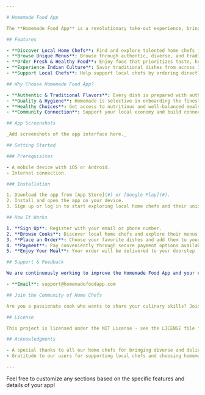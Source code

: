 ```yaml
---

# Homemade Food App

The **Homemade Food App** is a revolutionary take-out experience, bringing fresh, homemade food made by local home chefs directly to your door. Discover home-based cooks in your community, browse their unique menus, and enjoy authentic dishes that emphasize taste, health, and cleanliness. Proudly "Made in India," this food delivery app is dedicated to reviving the culture of home-cooked food by offering a variety of traditional cuisines from different regions of India.

## Features

- **Discover Local Home Chefs**: Find and explore talented home chefs in your community.
- **Browse Unique Menus**: Browse through authentic, diverse, and traditional home-cooked dishes made with care and quality ingredients.
- **Order Fresh & Healthy Food**: Enjoy food that prioritizes taste, health, hygiene, and cleanliness.
- **Experience Indian Culture**: Savor traditional dishes from across India, prepared by passionate home chefs who celebrate their regional cuisines.
- **Support Local Chefs**: Help support local chefs by ordering directly from those in your neighborhood.

## Why Choose Homemade Food App?

- **Authentic & Traditional Flavors**: Every dish is prepared with authentic recipes that represent the diversity of Indian culinary culture.
- **Quality & Hygiene**: Homemade is selective in onboarding the finest home chefs who adhere to strict standards for quality, health, and hygiene.
- **Healthy Choices**: Get access to nutritious and well-balanced meals without sacrificing taste.
- **Community Connection**: Support your local economy and build connections by ordering from neighbors in your community.

## App Screenshots

_Add screenshots of the app interface here._

## Getting Started

### Prerequisites

- A mobile device with iOS or Android.
- Internet connection.

### Installation

1. Download the app from [App Store](#) or [Google Play](#).
2. Install and open the app on your device.
3. Sign up or log in to start exploring local home chefs and their unique offerings.

## How It Works

1. **Sign Up**: Register with your email or phone number.
2. **Browse Cooks**: Discover local home chefs and explore their menus.
3. **Place an Order**: Choose your favorite dishes and add them to your cart.
4. **Payment**: Pay conveniently through secure payment options available in the app.
5. **Enjoy Your Meal**: Your order will be delivered to your doorstep fresh and ready to enjoy!

## Support & Feedback

We are continuously working to improve the Homemade Food App and your experience. For support or feedback, please reach out to us at:

- **Email**: support@homemadefoodapp.com

## Join the Community of Home Chefs

Are you a passionate cook who wants to share your culinary skills? Join our platform as a home chef and start sharing your dishes with your community. Contact us at [chefs@homemadefoodapp.com](mailto:chefs@homemadefoodapp.com) for more details.

## License

This project is licensed under the MIT License - see the LICENSE file for details.

## Acknowledgments

- A special thanks to all our home chefs for bringing diverse and delicious flavors to our users.
- Gratitude to our users for supporting local chefs and choosing homemade food.

---
```


Feel free to customize any sections based on the specific features and details of your app!
